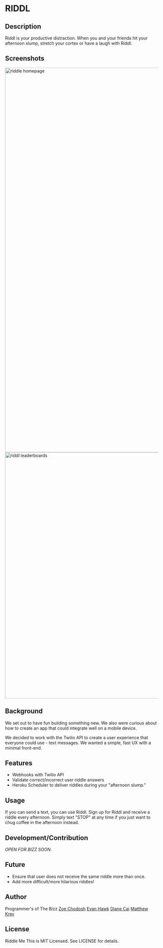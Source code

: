 # RIDDL

## Description

Riddl is your productive distraction. When you and your friends hit your afternoon slump, stretch your cortex or have a laugh with Riddl.

## Screenshots

<img width="1265" alt="riddle homepage" src="https://cloud.githubusercontent.com/assets/10355200/10135759/837814ee-65be-11e5-98dc-faac195bd0b3.png">
<img width="810" alt="riddl leaderboards" src="https://cloud.githubusercontent.com/assets/10355200/10136064/7190c97c-65c0-11e5-86b7-951378c942fc.png">

## Background

We set out to have fun building something new. We also were curious about how to create an app that could integrate well on a mobile device.

We decided to work with the Twilio API to create a user experience that everyone could use - text messages. We wanted a simple, fast UX with a minimal front-end.

## Features

* Webhooks with Twilio API
* Validate correct/incorrect user riddle answers
* Heroku Scheduler to deliver riddles during your "afternoon slump."

## Usage

If you can send a text, you can use Riddl. Sign up for Riddl and receive a riddle every afternoon. Simply text "STOP" at any time if you just want to chug coffee in the afternoon instead.

## Development/Contribution

*OPEN FOR BIZZ SOON.*

## Future

* Ensure that user does not receive the same riddle more than once.
* Add more difficult/more hilarious riddles!

## Author

Programmer's of The Bizz
[Zoe Chodosh](http://web0715.students.flatironschool.com/students/zoe_chodosh.html)
[Evan Hawk](http://web0715.students.flatironschool.com/students/evan_hawk.html)
[Diane Cai](http://web0715.students.flatironschool.com/students/diane_cai.html)
[Matthew Krey](http://web0715.students.flatironschool.com/students/matt_krey.html)

## License

Riddle Me This is MIT Licensed. See LICENSE for details.
